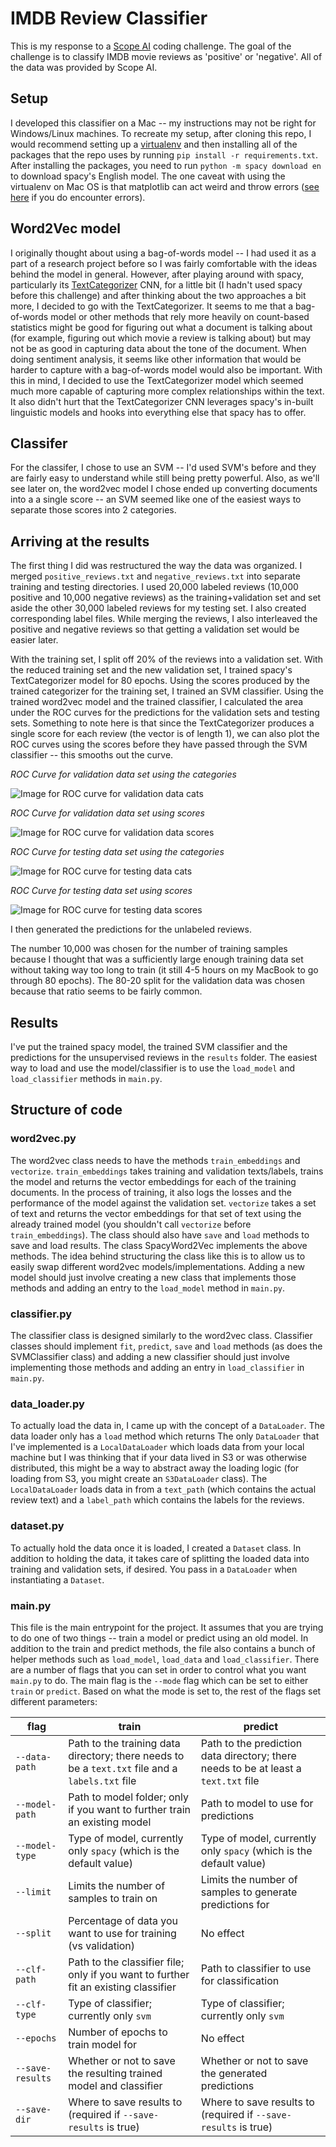 # IMDB Review Classifier

This is my response to a [Scope AI](https://www.getscopeai.com/) coding challenge. The goal of the challenge is to classify IMDB movie reviews as 'positive' or 'negative'. All of the data was provided by Scope AI.

## Setup
I developed this classifier on a Mac -- my instructions may not be right for Windows/Linux machines.
To recreate my setup, after cloning this repo, I would recommend setting up a [virtualenv](https://virtualenv.pypa.io/en/stable/) and then installing all of the packages that the repo uses by running `pip install -r requirements.txt`. After installing the packages, you need to run `python -m spacy download en` to download spacy's English model. The one caveat with using the virtualenv on Mac OS is that matplotlib can act weird and throw errors ([see here](https://matplotlib.org/faq/osx_framework.html#osxframework-faq) if you do encounter errors).

## Word2Vec model

I originally thought about using a bag-of-words model -- I had used it as a part of a research project before so I was fairly comfortable with the ideas behind the model in general. However, after playing around with spacy, particularly its [TextCategorizer](https://spacy.io/api/textcategorizer) CNN, for a little bit (I hadn't used spacy before this challenge) and after thinking about the two approaches a bit more, I decided to go with the TextCategorizer.
It seems to me that a bag-of-words model or other methods that rely more heavily on count-based statistics might be good for figuring out what a document is talking about (for example, figuring out which movie a review is talking about) but may not be as good in capturing data about the tone of the document. When doing sentiment analysis, it seems like other information that would be harder to capture with a bag-of-words model would also be important. With this in mind, I decided to use the TextCategorizer model which seemed much more capable of capturing more complex relationships within the text. It also didn't hurt that the TextCategorizer CNN leverages spacy's in-built linguistic models and hooks into everything else that spacy has to offer.

## Classifer
For the classifer, I chose to use an SVM -- I'd used SVM's before and they are fairly easy to understand while still being pretty powerful. Also, as we'll see later on, the word2vec model I chose ended up converting documents into a a single score -- an SVM seemed like one of the easiest ways to separate those scores into 2 categories.

## Arriving at the results

The first thing I did was restructured the way the data was organized. I merged `positive_reviews.txt` and `negative_reviews.txt` into separate training and testing directories. I used 20,000 labeled reviews (10,000 positive and 10,000 negative reviews) as the training+validation set and set aside the other 30,000 labeled reviews for my testing set. I also created corresponding label files. While merging the reviews, I also interleaved the positive and negative reviews so that getting a validation set would be easier later.

With the training set, I split off 20% of the reviews into a validation set. With the reduced training set and the new validation set, I trained spacy's TextCategorizer model for 80 epochs. Using the scores produced by the trained categorizer for the training set, I trained an SVM classifier. Using the trained word2vec model and the trained classifier, I calculated the area under the ROC curves for the predictions for the validation sets and testing sets. Something to note here is that since the TextCategorizer produces a single score for each review (the vector is of length 1), we can also plot the ROC curves using the scores before they have passed through the SVM classifier -- this smooths out the curve.

*ROC Curve for validation data set using the categories*

![Image for ROC curve for validation data cats](https://github.com/ajonnav/imdb-review-classifier/blob/master/images/val_cat_roc.png)

*ROC Curve for validation data set using scores*

![Image for ROC curve for validation data scores](https://github.com/ajonnav/imdb-review-classifier/blob/master/images/val_score_roc.png)

*ROC Curve for testing data set using the categories*

![Image for ROC curve for testing data cats](https://github.com/ajonnav/imdb-review-classifier/blob/master/images/test_cat_roc.png)

*ROC Curve for testing data set using scores*

![Image for ROC curve for testing data scores](https://github.com/ajonnav/imdb-review-classifier/blob/master/images/test_score_roc.png)


I then generated the predictions for the unlabeled reviews.

The number 10,000 was chosen for the number of training samples because I thought that was a sufficiently large enough training data set without taking way too long to train (it still 4-5 hours on my MacBook to go through 80 epochs). The 80-20 split for the validation data was chosen because that ratio seems to be fairly common.

## Results
I've put the trained spacy model, the trained SVM classifier and the predictions for the unsupervised reviews in the `results` folder. The easiest way to load and use the model/classifier is to use the `load_model` and `load_classifier` methods in `main.py`.

## Structure of code

### word2vec.py
The word2vec class needs to have the methods `train_embeddings` and `vectorize`. `train_embeddings` takes training and validation texts/labels, trains the model and returns the vector embeddings for each of the training documents. In the process of training, it also logs the losses and the performance of the model against the validation set. `vectorize` takes a set of text and returns the vector embeddings for that set of text using the already trained model (you shouldn't call `vectorize` before `train_embeddings`). The class should also have `save` and `load` methods to save and load results. The class SpacyWord2Vec implements the above methods. The idea behind structuring the class like this is to allow us to easily swap different word2vec models/implementations. Adding a new model should just involve creating a new class that implements those methods and adding an entry to the `load_model` method in `main.py`.

### classifier.py

The classifier class is designed similarly to the word2vec class. Classifier classes should implement `fit`, `predict`, `save` and `load` methods (as does the SVMClassifier class) and adding a new classifier should just involve implementing those methods and adding an entry in `load_classifier` in `main.py`.

### data_loader.py

To actually load the data in, I came up with the concept of a `DataLoader`. The data loader only has a `load` method which returns The only `DataLoader` that I've implemented is a `LocalDataLoader` which loads data from your local machine but I was thinking that if your data lived in S3 or was otherwise distributed, this might be a way to abstract away the loading logic (for loading from S3, you might create an `S3DataLoader` class). The `LocalDataLoader` loads data in from a `text_path` (which contains the actual review text) and a `label_path` which contains the labels for the reviews.

### dataset.py

To actually hold the data once it is loaded, I created a `Dataset` class. In addition to holding the data, it takes care of splitting the loaded data into training and validation sets, if desired. You pass in a `DataLoader` when instantiating a `Dataset`.

### main.py

This file is the main entrypoint for the project. It assumes that you are trying to do one of two things -- train a model or predict using an old model. In addition to the train and predict methods, the file also contains a bunch of helper methods such as `load_model`, `load_data` and `load_classifier`. There are a number of flags that you can set in order to control what you want `main.py` to do. The main flag is the `--mode` flag which can be set to either `train` or `predict`. Based on what the mode is set to, the rest of the flags set different parameters:

| flag | train | predict |
| ---------------- | ----------------------------------------- | ------------------------------------------ |
| `--data-path` | Path to the training data directory; there needs to be a `text.txt` file and a `labels.txt` file | Path to the prediction data directory; there needs to be at least a `text.txt` file |
| `--model-path` | Path to model folder; only if you want to further train an existing model | Path to model to use for predictions |
| `--model-type` | Type of model, currently only `spacy` (which is the default value)| Type of model, currently only `spacy` (which is the default value) |
| `--limit` | Limits the number of samples to train on | Limits the number of samples to generate predictions for |
| `--split` | Percentage of data you want to use for training (vs validation) | No effect |
| `--clf-path` | Path to the classifier file; only if you want to further fit an existing classifier | Path to classifier to use for classification |
| `--clf-type` | Type of classifier; currently only `svm` | Type of classifier; currently only `svm` |
| `--epochs` | Number of epochs to train model for | No effect |
| `--save-results` | Whether or not to save the resulting trained model and classifier | Whether or not to save the generated predictions |
| `--save-dir` | Where to save results to (required if `--save-results` is true) | Where to save results to (required if `--save-results` is true) |
